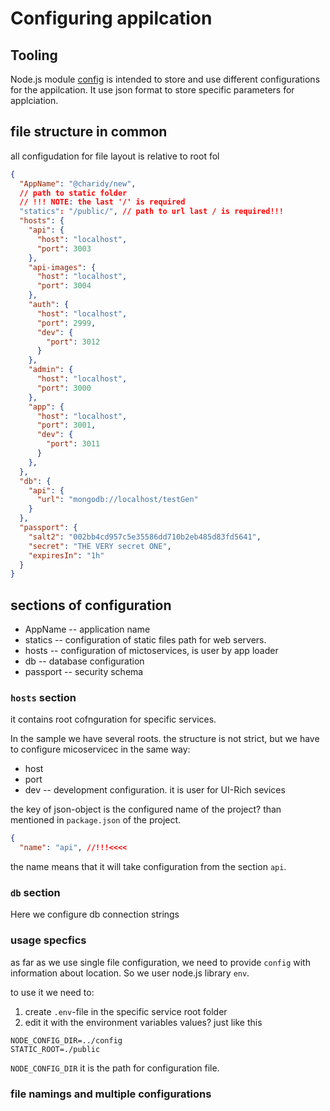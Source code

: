 # Configuring appilcation

## Tooling

Node.js module [config](https://www.npmjs.com/package/config) is intended to store and use different configurations for the appilcation. It use json format to store specific parameters for applciation.

## file structure in common

all configudation for file layout is relative to root fol

```json
{
  "AppName": "@charidy/new",
  // path to static folder
  // !!! NOTE: the last '/' is required
  "statics": "/public/", // path to url last / is required!!!
  "hosts": {
    "api": {
      "host": "localhost",
      "port": 3003
    },
    "api-images": {
      "host": "localhost",
      "port": 3004
    },
    "auth": {
      "host": "localhost",
      "port": 2999,
      "dev": {
        "port": 3012
      }
    },
    "admin": {
      "host": "localhost",
      "port": 3000
    },
    "app": {
      "host": "localhost",
      "port": 3001,
      "dev": {
        "port": 3011
      }
    },
  },
  "db": {
    "api": {
      "url": "mongodb://localhost/testGen"
    }
  },
  "passport": {
    "salt2": "002bb4cd957c5e35586dd710b2eb485d83fd5641",
    "secret": "THE VERY secret ONE",
    "expiresIn": "1h"
  }
}
```

## sections of configuration

* AppName -- application name
* statics -- configuration of static files path for web servers.
* hosts -- configuration of mictoservices, is user by app loader
* db --  database configuration
* passport -- security schema

### `hosts` section

it contains root cofnguration for specific services.

In the sample we have several roots. the structure is not strict, but we have to configure micoservicec in the same way:

- host
- port
- dev -- development configuration. it is user for UI-Rich sevices

the key of json-object is the configured name of the project? than mentioned in `package.json` of the project.

```json
{
  "name": "api", //!!!<<<<
```
the name means that it will take configuration from the section `api`.

### `db` section

Here we configure db connection strings

### usage specfics

as far as we use single file configuration, we need to provide `config` with information about location. So we user node.js library `env`.

to use it we need to:

1. create `.env`-file in the specific service root folder
2. edit it with the environment variables values? just like this

```
NODE_CONFIG_DIR=../config
STATIC_ROOT=./public
```
`NODE_CONFIG_DIR` it is the path for configuration file.

### file namings and multiple configurations


